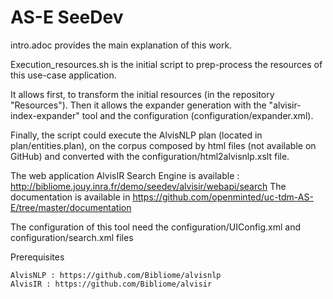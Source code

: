# AS-E SeeDev
intro.adoc provides the main explanation of this work.

Execution_resources.sh is the initial script to prep-process the resources of this use-case application. 

It allows first, to transform the initial resources (in the repository "Resources"). Then it allows the expander generation with the "alvisir-index-expander" tool and the configuration (configuration/expander.xml). 

Finally, the script could execute the AlvisNLP plan (located in plan/entities.plan), on the corpus composed by html files (not available on GitHub) and converted with the configuration/html2alvisnlp.xslt file. 

The web application AlvisIR Search Engine is available : http://bibliome.jouy.inra.fr/demo/seedev/alvisir/webapi/search 
The documentation is available in  https://github.com/openminted/uc-tdm-AS-E/tree/master/documentation

The configuration of this tool need the configuration/UIConfig.xml and configuration/search.xml files 

Prerequisites

    AlvisNLP : https://github.com/Bibliome/alvisnlp
    AlvisIR : https://github.com/Bibliome/alvisir 
